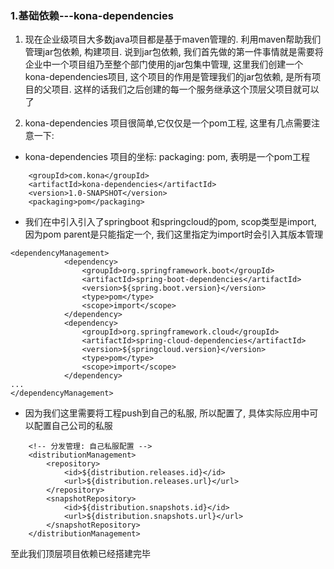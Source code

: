 ### 1.基础依赖---kona-dependencies
1. 现在企业级项目大多数java项目都是基于maven管理的. 利用maven帮助我们管理jar包依赖, 构建项目. 说到jar包依赖, 我们首先做的第一件事情就是需要将企业中一个项目组乃至整个部门使用的jar包集中管理, 这里我们创建一个kona-dependencies项目, 这个项目的作用是管理我们的jar包依赖, 是所有项目的父项目. 这样的话我们之后创建的每一个服务继承这个顶层父项目就可以了

2. kona-dependencies 项目很简单,它仅仅是一个pom工程, 这里有几点需要注意一下:
* kona-dependencies 项目的坐标: packaging: pom, 表明是一个pom工程
```
    <groupId>com.kona</groupId>
    <artifactId>kona-dependencies</artifactId>
    <version>1.0-SNAPSHOT</version>
    <packaging>pom</packaging>
```
* 我们在<dependencyManagement>中引入引入了springboot 和springcloud的pom, scop类型是import, 因为pom parent是只能指定一个, 我们这里指定为import时会引入其版本管理
```
<dependencyManagement>
            <dependency>
                <groupId>org.springframework.boot</groupId>
                <artifactId>spring-boot-dependencies</artifactId>
                <version>${spring.boot.version}</version>
                <type>pom</type>
                <scope>import</scope>
            </dependency>
            <dependency>
                <groupId>org.springframework.cloud</groupId>
                <artifactId>spring-cloud-dependencies</artifactId>
                <version>${springcloud.version}</version>
                <type>pom</type>
                <scope>import</scope>
            </dependency>
...
</dependencyManagement>
```
* 因为我们这里需要将工程push到自己的私服, 所以配置了<distributionManagement>, 具体实际应用中可以配置自己公司的私服
```
    <!-- 分发管理: 自己私服配置 -->
    <distributionManagement>
        <repository>
            <id>${distribution.releases.id}</id>
            <url>${distribution.releases.url}</url>
        </repository>
        <snapshotRepository>
            <id>${distribution.snapshots.id}</id>
            <url>${distribution.snapshots.url}</url>
        </snapshotRepository>
    </distributionManagement>
```
至此我们顶层项目依赖已经搭建完毕

